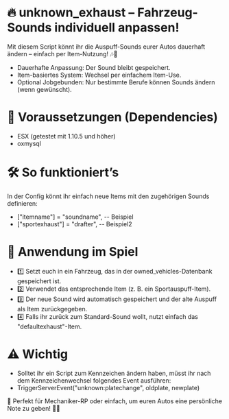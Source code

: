 # 🔥 unknown_exhaust – Fahrzeug-Sounds individuell anpassen!

Mit diesem Script könnt ihr die Auspuff-Sounds eurer Autos dauerhaft ändern – einfach per Item-Nutzung! 🎶🚗
- Dauerhafte Anpassung: Der Sound bleibt gespeichert.
- Item-basiertes System: Wechsel per einfachem Item-Use.
- Optional Jobgebunden: Nur bestimmte Berufe können Sounds ändern (wenn gewünscht).

# 📌 Voraussetzungen (Dependencies)
- ESX (getestet mit 1.10.5 und höher)
- oxmysql

# 🛠️ So funktioniert’s
In der Config könnt ihr einfach neue Items mit den zugehörigen Sounds definieren:
- ["itemname"] = "soundname", -- Beispiel
- ["sportexhaust"] = "drafter", -- Beispiel2

# 🚀 Anwendung im Spiel
- 1️⃣ Setzt euch in ein Fahrzeug, das in der owned_vehicles-Datenbank gespeichert ist.
- 2️⃣ Verwendet das entsprechende Item (z. B. ein Sportauspuff-Item).
- 3️⃣ Der neue Sound wird automatisch gespeichert und der alte Auspuff als Item zurückgegeben.
- 4️⃣ Falls ihr zurück zum Standard-Sound wollt, nutzt einfach das "defaultexhaust"-Item.

# ⚠️ Wichtig
- Solltet ihr ein Script zum Kennzeichen ändern haben, müsst ihr nach dem Kennzeichenwechsel folgendes Event ausführen:
- TriggerServerEvent("unknown:platechange", oldplate, newplate)

🎵 Perfekt für Mechaniker-RP oder einfach, um euren Autos eine persönliche Note zu geben! 🚀🔥
